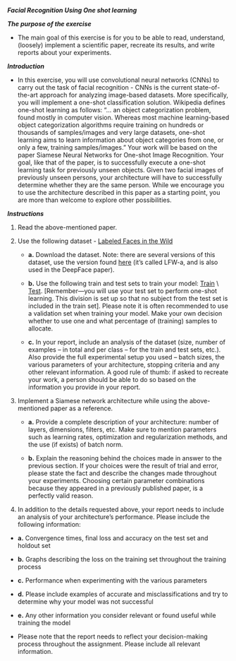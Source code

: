 ***Facial Recognition Using One shot learning***

***The purpose of the exercise***

- The main goal of this exercise is for you to be able to read, understand, (loosely) implement a scientific paper, recreate its results, and write reports about your experiments.

***Introduction***

- In this exercise, you will use convolutional neural networks (CNNs) to carry out the task of facial recognition - CNNs is the current state-of-the-art approach for analyzing image-based datasets. More specifically, you will implement a one-shot classification solution. Wikipedia defines one-shot learning as follows:
“… an object categorization problem, found mostly in computer vision. Whereas most machine learning-based object categorization algorithms require training on hundreds or thousands of samples/images and very large datasets, one-shot learning aims to learn information about object categories from one, or only a few, training samples/images.”
Your work will be based on the paper Siamese Neural Networks for One-shot Image Recognition. Your goal, like that of the paper, is to successfully execute a one-shot learning task for previously unseen objects. Given two facial images of previously unseen persons, your architecture will have to successfully determine whether they are the same person. While we encourage you to use the architecture described in this paper as a starting point, you are more than welcome to explore other possibilities.

***Instructions***
1. Read the above-mentioned paper.

2. Use the following dataset - [Labeled Faces in the Wild](http://vis-www.cs.umass.edu/lfw/index.html)

   - **a.** Download the dataset. 
        Note: there are several versions of this dataset, use the version found [here](https://talhassner.github.io/home/projects/lfwa/index.html) (it’s called LFW-a, and is also used in the DeepFace paper). 

   - **b.** Use the following train and test sets to train your model: [Train](https://drive.google.com/file/d/1Ie-8ihDHfS_FmxAq4EMtMZ-PpMdezQB8/view?usp=drive_link) \ [Test](https://drive.google.com/file/d/11r_8bbGap1skrEzrQtQOu8ZztG6UVisX/view?usp=drive_link). 
   [Remember—you will use your test set to perform one-shot learning. 
   This division is set up so that no subject from the test set is included in the train set]. 
   Please note it is often recommended to use a validation set when training your model. Make your own decision whether to use one and what percentage of (training) samples to allocate.

   - **c.** In your report, include an analysis of the dataset (size, number of examples – in total and per class – for the train and test sets, etc.). 
    Also provide the full experimental setup you used – batch sizes, the various parameters of your architecture, stopping criteria and any other relevant information. 
    A good rule of thumb: if asked to recreate your work, a person should be able to do so based on the information you provide in your report.

3. Implement a Siamese network architecture while using the above-mentioned paper as a reference.

    - **a.** Provide a complete description of your architecture: number of layers, dimensions, filters, etc. Make sure to mention parameters such as learning rates, optimization and regularization methods, and the use (if exists) of batch norm.

    - **b.** Explain the reasoning behind the choices made in answer to the previous section. If your choices were the result of trial and error, please state the fact and describe the changes made throughout your experiments. 
      Choosing certain parameter combinations because they appeared in a previously published paper, is a perfectly valid reason. 

4. In addition to the details requested above, your report needs to include an analysis of your architecture’s performance. 
Please include the following information:
  - **a.** Convergence times, final loss and accuracy on the test set and holdout set
  - **b.** Graphs describing the loss on the training set throughout the training process
  - **c.** Performance when experimenting with the various parameters
  - **d.** Please include examples of accurate and misclassifications and try to determine why your model was not successful
  - **e.** Any other information you consider relevant or found useful while training the model

- Please note that the report needs to reflect your decision-making process throughout the assignment. Please include all relevant information.
